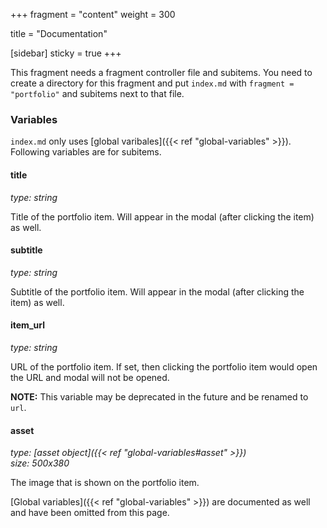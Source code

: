 +++
fragment = "content"
weight = 300

title = "Documentation"

[sidebar]
  sticky = true
+++

This fragment needs a fragment controller file and subitems. You need to create a directory for this fragment and put `index.md` with `fragment = "portfolio"` and subitems next to that file.

### Variables

`index.md` only uses [global varibales]({{< ref "global-variables" >}}). Following variables are for subitems.

#### title
*type: string*

Title of the portfolio item. Will appear in the modal (after clicking the item) as well.

#### subtitle
*type: string*

Subtitle of the portfolio item. Will appear in the modal (after clicking the item) as well.

#### item_url
*type: string*

URL of the portfolio item. If set, then clicking the portfolio item would open the URL and modal will not be opened.

**NOTE:** This variable may be deprecated in the future and be renamed to `url`.

#### asset
*type: [asset object]({{< ref "global-variables#asset" >}})*  
*size: 500x380*

The image that is shown on the portfolio item.

[Global variables]({{< ref "global-variables" >}}) are documented as well and have been omitted from this page.
